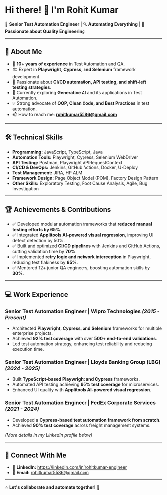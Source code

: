 # Hi there! 👋 I'm Rohit Kumar

🚀 **Senior Test Automation Engineer** | 🔍 **Automating Everything** | 🎯 **Passionate about Quality Engineering**

---

## 📌 About Me

- 🎯 **10+ years of experience** in Test Automation and QA.
- 🏗️ Expert in **Playwright, Cypress, and Selenium** framework development.
- 🤖 Passionate about **CI/CD automation, API testing, and shift-left testing strategies**.
- 🌱 Currently exploring **Generative AI** and its applications in Test Automation.
- 💡 Strong advocate of **OOP, Clean Code, and Best Practices** in test automation.
- 📫 How to reach me: **rohitkumar5586@gmail.com**

---

## 🛠️ Technical Skills

- **Programming:** JavaScript, TypeScript, Java
- **Automation Tools:** Playwright, Cypress, Selenium WebDriver
- **API Testing:** Postman, Playwright APIRequestContext
- **CI/CD & DevOps:** Jenkins, GitHub Actions, Docker, U-Deploy
- **Test Management:** JIRA, HP ALM
- **Framework Design:** Page Object Model (POM), Factory Design Pattern
- **Other Skills:** Exploratory Testing, Root Cause Analysis, Agile, Bug Investigation

---

## 🏆 Achievements & Contributions

- ✅ Developed modular automation frameworks that **reduced manual testing efforts by 65%**.
- ✅ Integrated **Applitools AI-powered visual regression**, improving UI defect detection by 50%.
- ✅ Built and optimized **CI/CD pipelines** with Jenkins and GitHub Actions, cutting validation time by **70%**.
- ✅ Implemented **retry logic and network interception** in Playwright, reducing test flakiness by **65%**.
- ✅ Mentored 12+ junior QA engineers, boosting automation skills by **30%**.

---

## 💻 Work Experience

### **Senior Test Automation Engineer | Wipro Technologies** _(2015 - Present)_
- Architected **Playwright, Cypress, and Selenium** frameworks for multiple enterprise projects.
- Achieved **92% test coverage** with over **500+ end-to-end validations**.
- Led test automation strategy, enhancing test reliability and reducing execution time.

### **Senior Test Automation Engineer | Lloyds Banking Group (LBG)** _(2024 - 2025)_
- Built **TypeScript-based Playwright and Cypress** frameworks.
- Automated API testing achieving **95% test coverage** for microservices.
- Enhanced UI quality with **Applitools AI-powered visual regression**.

### **Senior Test Automation Engineer | FedEx Corporate Services** _(2021 - 2024)_
- Developed a **Cypress-based test automation framework from scratch**.
- Achieved **90% test coverage** across freight management systems.

_(More details in my LinkedIn profile below)_

---

## 🔗 Connect With Me

- 💼 **LinkedIn:** https://linkedin.com/in/rohitkumar-engineer
- 📧 **Email:** rohitkumar5586@gmail.com

---

⭐ **Let's collaborate and automate together!** 🚀
